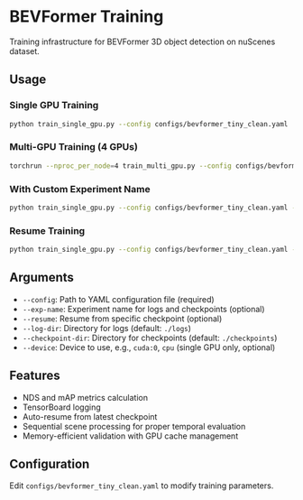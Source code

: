 # BEVFormer Training

Training infrastructure for BEVFormer 3D object detection on nuScenes dataset.

## Usage

### Single GPU Training
```bash
python train_single_gpu.py --config configs/bevformer_tiny_clean.yaml
```

### Multi-GPU Training (4 GPUs)
```bash
torchrun --nproc_per_node=4 train_multi_gpu.py --config configs/bevformer_tiny_clean.yaml
```

### With Custom Experiment Name
```bash
python train_single_gpu.py --config configs/bevformer_tiny_clean.yaml --exp-name my_experiment
```

### Resume Training
```bash
python train_single_gpu.py --config configs/bevformer_tiny_clean.yaml --resume checkpoints/my_exp/best_model.pth
```

## Arguments

- `--config`: Path to YAML configuration file (required)
- `--exp-name`: Experiment name for logs and checkpoints (optional)
- `--resume`: Resume from specific checkpoint (optional)
- `--log-dir`: Directory for logs (default: `./logs`)
- `--checkpoint-dir`: Directory for checkpoints (default: `./checkpoints`)
- `--device`: Device to use, e.g., `cuda:0`, `cpu` (single GPU only, optional)

## Features

- NDS and mAP metrics calculation
- TensorBoard logging
- Auto-resume from latest checkpoint
- Sequential scene processing for proper temporal evaluation
- Memory-efficient validation with GPU cache management

## Configuration

Edit `configs/bevformer_tiny_clean.yaml` to modify training parameters.